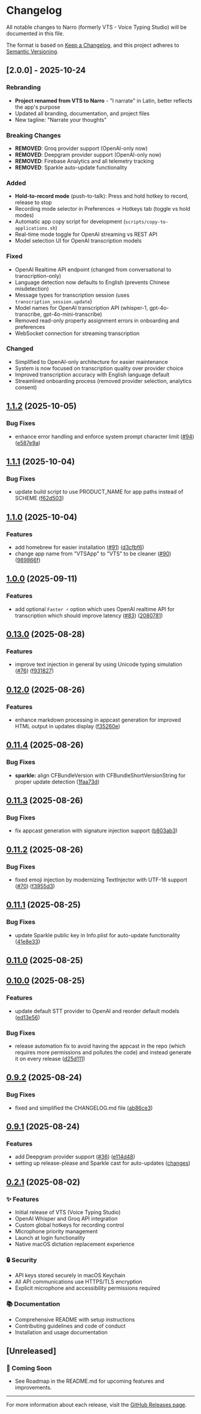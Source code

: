 # Changelog

All notable changes to Narro (formerly VTS - Voice Typing Studio) will be documented in this file.

The format is based on [Keep a Changelog](https://keepachangelog.com/en/1.0.0/),
and this project adheres to [Semantic Versioning](https://semver.org/spec/v2.0.0.html).

## [2.0.0] - 2025-10-24

### Rebranding
- **Project renamed from VTS to Narro** - "I narrate" in Latin, better reflects the app's purpose
- Updated all branding, documentation, and project files
- New tagline: "Narrate your thoughts"

### Breaking Changes
- **REMOVED**: Groq provider support (OpenAI-only now)
- **REMOVED**: Deepgram provider support (OpenAI-only now)
- **REMOVED**: Firebase Analytics and all telemetry tracking
- **REMOVED**: Sparkle auto-update functionality

### Added
- **Hold-to-record mode** (push-to-talk): Press and hold hotkey to record, release to stop
- Recording mode selector in Preferences → Hotkeys tab (toggle vs hold modes)
- Automatic app copy script for development (`scripts/copy-to-applications.sh`)
- Real-time mode toggle for OpenAI streaming vs REST API
- Model selection UI for OpenAI transcription models

### Fixed
- OpenAI Realtime API endpoint (changed from conversational to transcription-only)
- Language detection now defaults to English (prevents Chinese misdetection)
- Message types for transcription session (uses `transcription_session.update`)
- Model names for OpenAI transcription API (whisper-1, gpt-4o-transcribe, gpt-4o-mini-transcribe)
- Removed read-only property assignment errors in onboarding and preferences
- WebSocket connection for streaming transcription

### Changed
- Simplified to OpenAI-only architecture for easier maintenance
- System is now focused on transcription quality over provider choice
- Improved transcription accuracy with English language default
- Streamlined onboarding process (removed provider selection, analytics consent)

## [1.1.2](https://github.com/j05u3/VTS/compare/v1.1.1...v1.1.2) (2025-10-05)


### Bug Fixes

* enhance error handling and enforce system prompt character limit ([#94](https://github.com/j05u3/VTS/issues/94)) ([e587e9a](https://github.com/j05u3/VTS/commit/e587e9a4a1edc9b3b1fe146f7580e41cd07e0d3a))

## [1.1.1](https://github.com/j05u3/VTS/compare/v1.1.0...v1.1.1) (2025-10-04)


### Bug Fixes

* update build script to use PRODUCT_NAME for app paths instead of SCHEME ([f62d503](https://github.com/j05u3/VTS/commit/f62d5037fc072580145c9d8e034706912d4a1bc8))

## [1.1.0](https://github.com/j05u3/VTS/compare/v1.0.0...v1.1.0) (2025-10-04)


### Features

* add homebrew for easier installation ([#91](https://github.com/j05u3/VTS/issues/91)) ([d3cfbf6](https://github.com/j05u3/VTS/commit/d3cfbf674a18b509b14ecc563f868e83883b109d))
* change app name from "VTSApp" to "VTS" to be cleaner ([#90](https://github.com/j05u3/VTS/issues/90)) ([989866f](https://github.com/j05u3/VTS/commit/989866f5ef72123b4a64564db304fb4a4cc6f497))

## [1.0.0](https://github.com/j05u3/VTS/compare/v0.13.0...v1.0.0) (2025-09-11)

### Features

* add optional `Faster ⚡️` option which uses OpenAI realtime API for transcription which should improve latency ([#83](https://github.com/j05u3/VTS/issues/83)) ([2080781](https://github.com/j05u3/VTS/commit/20807812c4d985b2ac678bcb53eee73c2a0fc3e6))

## [0.13.0](https://github.com/j05u3/VTS/compare/v0.12.0...v0.13.0) (2025-08-28)


### Features

* improve text injection in general by using Unicode typing simulation ([#76](https://github.com/j05u3/VTS/issues/76)) ([f931827](https://github.com/j05u3/VTS/commit/f931827f6ae6ae919720cdaf0b6fc966ff7a5d39))

## [0.12.0](https://github.com/j05u3/VTS/compare/v0.11.4...v0.12.0) (2025-08-26)


### Features

* enhance markdown processing in appcast generation for improved HTML output in updates display ([f35260e](https://github.com/j05u3/VTS/commit/f35260e8707af845cf04464410f3907c4cd1a64b))

## [0.11.4](https://github.com/j05u3/VTS/compare/v0.11.3...v0.11.4) (2025-08-26)


### Bug Fixes

* **sparkle:** align CFBundleVersion with CFBundleShortVersionString for proper update detection ([1faa73d](https://github.com/j05u3/VTS/commit/1faa73d41827db6f4e32b8f4c4de277d300c0e46))

## [0.11.3](https://github.com/j05u3/VTS/compare/v0.11.2...v0.11.3) (2025-08-26)


### Bug Fixes

* fix appcast generation with signature injection support ([b803ab3](https://github.com/j05u3/VTS/commit/b803ab3a35944f9a3ef01e493ab9df3a1b24b283))

## [0.11.2](https://github.com/j05u3/VTS/compare/v0.11.1...v0.11.2) (2025-08-26)


### Bug Fixes

* fixed emoji injection by modernizing TextInjector with UTF-16 support ([#70](https://github.com/j05u3/VTS/issues/70)) ([f3955d3](https://github.com/j05u3/VTS/commit/f3955d3299051e73fefb31b09bffba7ca860c7c8))

## [0.11.1](https://github.com/j05u3/VTS/compare/v0.11.0...v0.11.1) (2025-08-25)


### Bug Fixes

* update Sparkle public key in Info.plist for auto-update functionality ([41e8e33](https://github.com/j05u3/VTS/commit/41e8e330ba19f44b065cd600c898f69e8d77eb1c))

## [0.11.0](https://github.com/j05u3/VTS/compare/v0.10.0...v0.11.0) (2025-08-25)

## [0.10.0](https://github.com/j05u3/VTS/compare/v0.9.2...v0.10.0) (2025-08-25)


### Features

* update default STT provider to OpenAI and reorder default models ([ed13e56](https://github.com/j05u3/VTS/commit/ed13e5666b576e080c4a48ae697a0ceec43ddb1d))


### Bug Fixes

* release automation fix to avoid having the appcast in the repo (which requires more permissions and pollutes the code) and instead generate it on every release ([d25d111](https://github.com/j05u3/VTS/commit/d25d111bc218dfcd11ddda5da876ff3955e990eb))

## [0.9.2](https://github.com/j05u3/VTS/compare/v0.9.1...v0.9.2) (2025-08-24)


### Bug Fixes

* fixed and simplified the CHANGELOG.md file ([ab86ce3](https://github.com/j05u3/VTS/commit/ab86ce3fa11483c63216476118ba1f0da7e89d92))

## [0.9.1](https://github.com/j05u3/VTS/compare/v0.9.0...v0.9.1) (2025-08-24)

### Features

* add Deepgram provider support ([#36](https://github.com/j05u3/VTS/issues/36)) ([e114d48](https://github.com/j05u3/VTS/commit/e114d48f6d26a2dd2857eb1d0746728b688b1f8e))
* setting up release-please and Sparkle cast for auto-updates ([changes](https://github.com/j05u3/VTS/compare/v0.2.1...v0.9.1))


## [0.2.1](https://github.com/j05u3/VTS/tree/v0.2.1) (2025-08-02)

### ✨ Features
- Initial release of VTS (Voice Typing Studio)
- OpenAI Whisper and Groq API integration
- Custom global hotkeys for recording control
- Microphone priority management
- Launch at login functionality
- Native macOS dictation replacement experience

### 🔒 Security
- API keys stored securely in macOS Keychain
- All API communications use HTTPS/TLS encryption
- Explicit microphone and accessibility permissions required

### 📚 Documentation
- Comprehensive README with setup instructions
- Contributing guidelines and code of conduct
- Installation and usage documentation

## [Unreleased]

### 🚀 Coming Soon

- See Roadmap in the README.md for upcoming features and improvements.

---

For more information about each release, visit the [GitHub Releases page](https://github.com/j05u3/VTS/releases).
